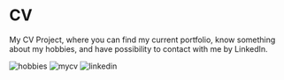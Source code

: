 # CV

My CV Project, where you can find my current portfolio, know something about my hobbies, and have possibility to contact with me by LinkedIn.

![hobbies](https://user-images.githubusercontent.com/9393891/88526422-3409ff00-cffc-11ea-8c45-6819f522610a.gif)
![mycv](https://user-images.githubusercontent.com/9393891/88526248-fdcc7f80-cffb-11ea-8a2a-d214d8f6f85c.gif)
![linkedin](https://user-images.githubusercontent.com/9393891/88526271-06bd5100-cffc-11ea-8991-a008e48e1b0c.gif)
